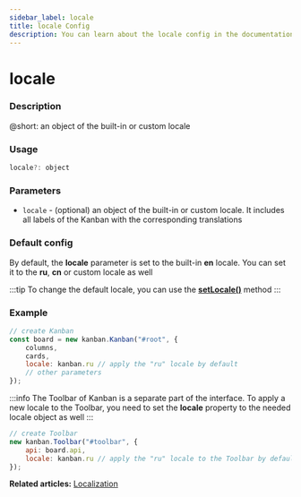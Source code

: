 ```yaml
---
sidebar_label: locale
title: locale Config
description: You can learn about the locale config in the documentation of the DHTMLX JavaScript Kanban library. Browse developer guides and API reference, try out code examples and live demos, and download a free 30-day evaluation version of DHTMLX Kanban.
---
```


# locale

### Description

@short: an object of the built-in or custom locale

### Usage

~~~jsx {}
locale?: object
~~~

### Parameters

- `locale` - (optional) an object of the built-in or custom locale. It includes all labels of the Kanban with the corresponding translations

### Default config

By default, the **locale** parameter is set to the built-in **en** locale. You can set it to the **ru**, **cn** or custom locale as well

:::tip
To change the default locale, you can use the [**setLocale()**](../../methods/js_kanban_setlocale_method) method
:::

### Example

~~~jsx {5}
// create Kanban
const board = new kanban.Kanban("#root", {
	columns,
	cards,
	locale: kanban.ru // apply the "ru" locale by default
	// other parameters
});
~~~

:::info
The Toolbar of Kanban is a separate part of the interface. To apply a new locale to the Toolbar, you need to set the **locale** property to the needed locale object as well
:::

~~~jsx {4}
// create Toolbar
new kanban.Toolbar("#toolbar", {
	api: board.api,
	locale: kanban.ru // apply the "ru" locale to the Toolbar by default
});
~~~

**Related articles:** [Localization](../../../guides/localization)